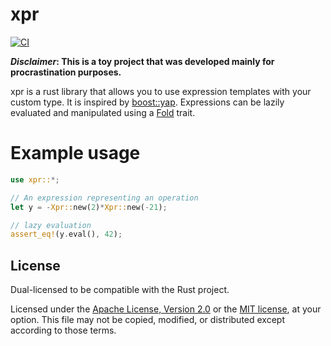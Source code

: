 # xpr

[![CI](https://github.com/joergbrech/xpr/actions/workflows/CI.yml/badge.svg)](https://github.com/joergbrech/xpr/actions/workflows/CI.yml)

***Disclaimer*: This is a toy project that was developed mainly for procrastination purposes.**

xpr is a rust library that allows you to use expression templates with your custom type.
It is inspired by [boost::yap](https://www.boost.org/doc/libs/1_74_0/doc/html/yap.html).
Expressions can be lazily evaluated and manipulated using a [Fold](https://rust-unofficial.github.io/patterns/patterns/creational/fold.html) trait.

# Example usage
```rust
use xpr::*; 

// An expression representing an operation
let y = -Xpr::new(2)*Xpr::new(-21);

// lazy evaluation
assert_eq!(y.eval(), 42);
```

## License

Dual-licensed to be compatible with the Rust project.

Licensed under the [Apache License, Version 2.0](https://www.apache.org/licenses/LICENSE-2.0) or the [MIT license](https://opensource.org/licenses/MIT), at your option. This file may not be copied, modified, or distributed except according to those terms.

